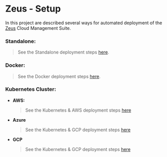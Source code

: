 # Zeus - Setup

In this project are described several ways for automated deployment of the [Zeus](https://github.com/dirigiblelabs/zeus) Cloud Management Suite.

### Standalone:
> See the Standalone deployment steps [here](https://github.com/dirigiblelabs/zeus_setup/tree/master/standalone).
### Docker:
> See the Docker deployment steps [here](https://github.com/dirigiblelabs/zeus_setup/tree/master/docker).
### Kubernetes Cluster:
- **AWS:**
  > See the Kubernetes & AWS deployment steps [here](https://github.com/dirigiblelabs/zeus_setup/tree/master/aws)
- **Azure**
  > See the Kubernetes & GCP deployment steps [here](https://github.com/dirigiblelabs/zeus_setup/tree/master/azure)
- **GCP** 
  > See the Kubernetes & GCP deployment steps [here](https://github.com/dirigiblelabs/zeus_setup/tree/master/gcp)

